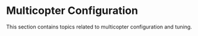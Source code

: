 # Multicopter Configuration

This section contains topics related to multicopter configuration and tuning.